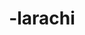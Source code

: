 ---
title: -larachi
parent: Common Words
last_modified_date: 2021-11-05

word: -larachi
see_also:
  - bakalarachi
  - larachi
transcriptions:
  - laˈɹatʃi
translations:
  - "a suffix indicating sexual intercourse; fucking"
---